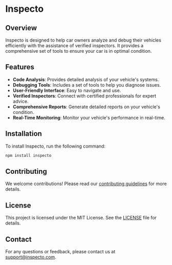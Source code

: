 # Inspecto

## Overview

Inspecto is designed to help car owners analyze and debug their vehicles efficiently with the assistance of verified inspectors. It provides a comprehensive set of tools to ensure your car is in optimal condition.

## Features

- **Code Analysis**: Provides detailed analysis of your vehicle's systems.
- **Debugging Tools**: Includes a set of tools to help you diagnose issues.
- **User-Friendly Interface**: Easy to navigate and use.
- **Verified Inspectors**: Connect with certified professionals for expert advice.
- **Comprehensive Reports**: Generate detailed reports on your vehicle's condition.
- **Real-Time Monitoring**: Monitor your vehicle's performance in real-time.

## Installation

To install Inspecto, run the following command:

```sh
npm install inspecto
```

## Contributing

We welcome contributions! Please read our [contributing guidelines](CONTRIBUTING.md) for more details.

## License

This project is licensed under the MIT License. See the [LICENSE](LICENSE) file for details.

## Contact

For any questions or feedback, please contact us at support@inspecto.com.
